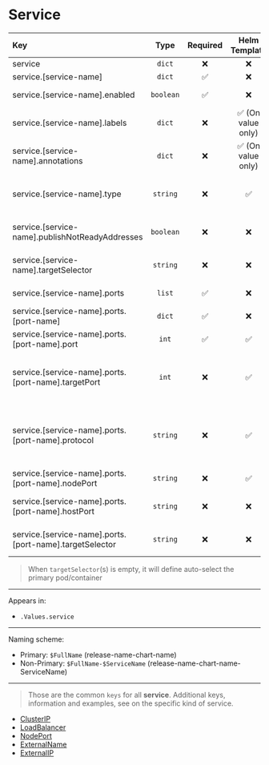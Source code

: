 # Service

| Key                                                     |   Type    | Required |   Helm Template    |                     Default                      | Description                                                                                                                                       |
| :------------------------------------------------------ | :-------: | :------: | :----------------: | :----------------------------------------------: | :------------------------------------------------------------------------------------------------------------------------------------------------ |
| service                                                 |  `dict`   |    ❌    |         ❌         |                       `{}`                       | Define the service as dicts                                                                                                                       |
| service.[service-name]                                  |  `dict`   |    ✅    |         ❌         |                       `{}`                       | Holds service definition                                                                                                                          |
| service.[service-name].enabled                          | `boolean` |    ✅    |         ❌         |                     `false`                      | Enables or Disables the service                                                                                                                   |
| service.[service-name].labels                           |  `dict`   |    ❌    | ✅ (On value only) |                       `{}`                       | Additional labels for service                                                                                                                     |
| service.[service-name].annotations                      |  `dict`   |    ❌    | ✅ (On value only) |                       `{}`                       | Additional annotations for service                                                                                                                |
| service.[service-name].type                             | `string`  |    ❌    |         ✅         |                   `ClusterIP`                    | Define the service type (ClusterIP, LoadBalancer, NodePort, ExternalIP, ExternalName)                                                             |
| service.[service-name].publishNotReadyAddresses         | `boolean` |    ❌    |         ❌         |                     `false`                      | Define whether to publishNotReadyAddresses or not                                                                                                 |
| service.[service-name].targetSelector                   | `string`  |    ❌    |         ❌         |                       `""`                       | Define the pod to link the service, by default will use the primary pod                                                                           |
| service.[service-name].ports                            |  `list`   |    ✅    |         ❌         |                       `{}`                       | Define the ports of the service                                                                                                                   |
| service.[service-name].ports.[port-name]                |  `dict`   |    ✅    |         ❌         |                       `{}`                       | Define the port dict                                                                                                                              |
| service.[service-name].ports.[port-name].port           |   `int`   |    ✅    |         ✅         |                                                  | Define the port that will be exposed by the service                                                                                               |
| service.[service-name].ports.[port-name].targetPort     |   `int`   |    ❌    |         ✅         |                `[port-name].port`                | Define the target port (No named ports, as this will be used to assign the containerPort to containers)                                           |
| service.[service-name].ports.[port-name].protocol       | `string`  |    ❌    |         ✅         | `{{ .Values.fallbackDefaults.serviceProtocol }}` | Define the port protocol (http, https, tcp, udp). (Also used by the container ports and probes, http and https are converted to tcp where needed) |
| service.[service-name].ports.[port-name].nodePort       | `string`  |    ❌    |         ✅         |                                                  | Define the node port                                                                                                                              |
| service.[service-name].ports.[port-name].hostPort       | `string`  |    ❌    |         ❌         |                                                  | Define the hostPort, should be **avoided**, unless **ABSOLUTELY** necessary                                                                       |
| service.[service-name].ports.[port-name].targetSelector | `string`  |    ❌    |         ❌         |                                                  | Define the container to link this port (Must be on under the pod linked above)                                                                    |

> When `targetSelector`(s) is empty, it will define auto-select the primary pod/container

---

Appears in:

- `.Values.service`

---

Naming scheme:

- Primary: `$FullName` (release-name-chart-name)
- Non-Primary: `$FullName-$ServiceName` (release-name-chart-name-ServiceName)

---

> Those are the common `keys` for all **service**.
> Additional keys, information and examples, see on the specific kind of service.

- [ClusterIP](ClusterIP.md)
- [LoadBalancer](LoadBalancer.md)
- [NodePort](NodePort.md)
- [ExternalName](ExternalName.md)
- [ExternalIP](ExternalIP.md)
